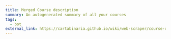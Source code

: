```yaml
---
title: Merged Course description
summary: An autogenerated summary of all your courses
tags:
  - bot
external_link: https://cartabinaria.github.io/wiki/web-scraper/course-description-merged/
---
```

